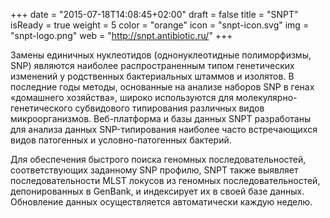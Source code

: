 +++
date = "2015-07-18T14:08:45+02:00"
draft = false
title = "SNPT"
isReady = true
weight = 5
color = "orange"
icon = "snpt-icon.svg"
img = "snpt-logo.png"
web = "http://snpt.antibiotic.ru/"
+++

Замены единичных нуклеотидов (однонуклеотидные полиморфизмы, SNP) являются наиболее распространенным типом генетических изменений у родственных бактериальных штаммов и изолятов. В последние годы методы, основанные на анализе наборов SNP в генах «домашнего хозяйства», широко используются для молекулярно-генетического субвидового типирования различных видов микроорганизмов. Веб-платформа и базы данных SNPT разработаны для анализа данных SNP-типирования наиболее часто встречающихся видов патогенных и условно-патогенных бактерий. 

<!-- Веб-приложение SNPT обеспечивает следующие возможности анализа:

1. поиск изолятов в базе данных по заданным критериям;
2.  выбор произвольного набора позиций SNP в хромосомных локусах, используемых в общепринятых схемах MLST-типирования (в будущем предполагается возможность включения дополнительных хромосомных локусов);
3.  расчет теоретического индекс разнообразия Симпсона (D) для дифференциации известных сиквенс-типов (ST) с использованием заданного набора SNP;
4.  обнаружение ST в базах данных MLST, полногеномных последовательностей (WGS) в GenBank и изолятов в базе данных SNPT по заданным профилям SNP с определенными коэффициентами совпадения;
5.  кластерный анализ SNP профилей и соответствующих MLST аллельных профилей (с использованием API платформы [PHYLOViZ Online platform](https://online.phyloviz.net/index) или десктоп приложения [PHYLOViZ](http://www.phyloviz.net));
6.  отображение географического распространения изолятов с определенными SNP профилями на интерактивной карте;
7.  двусторонняя интеграция с веб-платформой [AMRmap](https://amrmap.ru) для отображения данных чувствительности к различным антибиотикам (распределения МПК) в зависимости от генотипа (SNP типа) изолятов.

Базы данных SNPT для каждого вида бактерий содержат следующую информацию:

1.  характеристики изолятов (включая: источник, дату и место выделения, и т.д.) и SNP профили;
2.  аллельные профили и нуклеотидные последовательности MLST локусов для соответствующих видов бактерий, автоматически загружаемые из баз данных [PubMLST](https://pubmlst.org) и [BIGSdb](https://bigsdb.pasteur.fr). -->

Для обеспечения быстрого поиска геномных последовательностей, соответствующих заданному SNP профилю, SNPT также выявляет последовательности MLST локусов из геномных последовательностей, депонированных в GenBank, и индексирует их в своей базе данных. Обновление данных осуществляется автоматически каждую неделю.